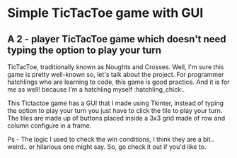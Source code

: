 # Simple TicTacToe game with GUI

## A 2 - player TicTacToe game which doesn't need typing the option to play your turn 

TicTacToe, traditionally known as Noughts and Crosses. Well, I'm sure this game is pretty well-known so, let's talk about the project. For programmer hatchlings who are learning to code, this game is good practice. And it is for me as well! because I'm a hatchling myself :hatchling_chick:.

This Tictactoe game has a GUI that I made using Tkinter, instead of typing the option to play your turn you just have to click the tile to play your turn. The tiles are made up of buttons placed inside a 3x3 grid made of row and column configure in a frame. 

Ps - The logic I used to check the win conditions, I think they are a bit.. weird.. or hilarious one might say. So, go check it out if you'd like to. 

